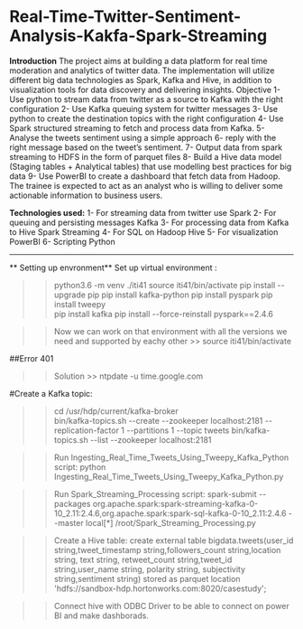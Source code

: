 # Real-Time-Twitter-Sentiment-Analysis-Kakfa-Spark-Streaming 

**Introduction**
The project aims at building a data platform for real time
moderation and analytics of twitter data. The implementation will
utilize different big data technologies as Spark, Kafka and Hive, in
addition to visualization tools for data discovery and delivering
insights.
Objective
1- Use python to stream data from twitter as a source to Kafka
with the right configuration
2- Use Kafka queuing system for twitter messages
3- Use python to create the destination topics with the right
configuration
4- Use Spark structured streaming to fetch and process data
from Kafka.
5- Analyse the tweets sentiment using a simple approach
6- reply with the right message based on the tweet’s sentiment.
7- Output data from spark streaming to HDFS in the form of
parquet files
8- Build a Hive data model (Staging tables + Analytical tables)
that use modelling best practices for big data
9- Use PowerBI to create a dashboard that fetch data from
Hadoop. The trainee is expected to act as an analyst who is
willing to deliver some actionable information to business
users.

**Technologies used:**
1- For streaming data from twitter use
Spark
2- For queuing and persisting messages
Kafka
3- For processing data from Kafka to Hive
Spark Streaming
4- For SQL on Hadoop
Hive
5- For visualization
PowerBI 
6- Scripting 
Python  
************************************************************************************************************************ 
** Setting up envronment** 
Set up virtual environment : 
>>python3.6 -m venv ./iti41
>>source iti41/bin/activate 
>>pip install --upgrade pip 
>>pip install kafka-python
>>pip install pyspark 
>>pip install tweepy  
>>pip install kafka
>>pip install --force-reinstall pyspark==2.4.6 

>> Now we can work on that environment with all the versions we need and supported by eachy other >> source iti41/bin/activate     

##Error 401 
  >> Solution >>  ntpdate -u time.google.com  

#Create a Kafka topic: 
>> cd /usr/hdp/current/kafka-broker   
>> bin/kafka-topics.sh --create     --zookeeper localhost:2181     --replication-factor 1     --partitions 1     --topic tweets 
>> bin/kafka-topics.sh --list --zookeeper localhost:2181   

>> Run Ingesting_Real_Time_Tweets_Using_Tweepy_Kafka_Python script: 
>> python Ingesting_Real_Time_Tweets_Using_Tweepy_Kafka_Python.py
  

>> Run Spark_Streaming_Processing script: 
>> spark-submit --packages org.apache.spark:spark-streaming-kafka-0-10_2.11:2.4.6,org.apache.spark:spark-sql-kafka-0-10_2.11:2.4.6 --master local[*] /root/Spark_Streaming_Processing.py 

>> Create a Hive table: 
>> create external table bigdata.tweets(user_id string,tweet_timestamp string,followers_count string,location string, text string, retweet_count string,tweet_id string,user_name string, polarity string, subjectivity string,sentiment string) stored as parquet location 'hdfs://sandbox-hdp.hortonworks.com:8020/casestudy';
 
>>Connect hive with ODBC Driver to be able to connect on power BI and make dashborads.




